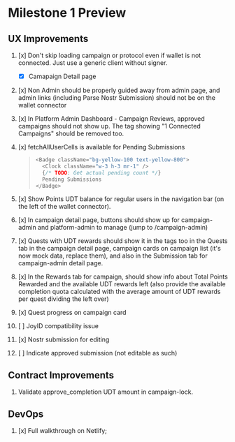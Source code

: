 # Milestone 1 Preview

## UX Improvements

1. [x] Don't skip loading campaign or protocol even if wallet is not connected. Just use a generic client without signer.
   - [x] Camapaign Detail page
2. [x] Non Admin should be properly guided away from admin page, and admin links (including Parse Nostr Submission) should not be on the wallet connector
3. [x] In Platform Admin Dashboard - Campaign Reviews, approved campaigns should not show up. The tag showing "1 Connected Campaigns" should be removed too.
4. [x] fetchAllUserCells is available for Pending Submissions
   >
   > ```typescript
   > <Badge className="bg-yellow-100 text-yellow-800">
   >   <Clock className="w-3 h-3 mr-1" />
   >   {/* TODO: Get actual pending count */}
   >   Pending Submissions
   > </Badge>
   > ```
   >

5. [x] Show Points UDT balance for regular users in the navigation bar (on the left of the wallet connector).
6. [x] In campaign detail page, buttons should show up for campaign-admin and platform-admin to manage (jump to /campaign-admin)
7. [x] Quests with UDT rewards should show it in the tags too in the Quests tab in the campaign detail page, campaign cards on campaign list (it's now mock data, replace them), and also in the Submission tab for campaign-admin detail page.
8. [x] In the Rewards tab for campaign, should show info about Total Points Rewarded and the available UDT rewards left (also provide the available completion quota calculated with the average amount of UDT rewards per quest dividing the left over)
9. [x] Quest progress on campaign card
10. [ ] JoyID compatibility issue
11. [x] Nostr submission for editing
12. [ ] Indicate approved submission (not editable as such)

## Contract Improvements

1. Validate approve_completion UDT amount in campaign-lock.

## DevOps

1. [x] Full walkthrough on Netlify;
